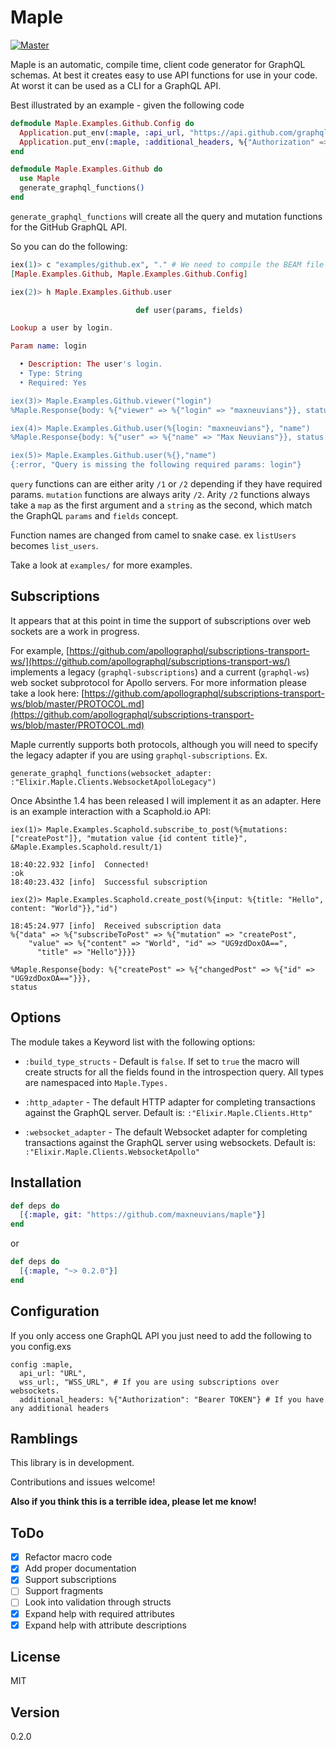 # Maple

[![Master](https://travis-ci.org/maxneuvians/maple.svg?branch=master)](https://travis-ci.org/maxneuvians/maple)


Maple is an automatic, compile time, client code generator for GraphQL schemas. At best it creates easy to use
API functions for use in your code. At worst it can be used as a CLI for a GraphQL API.

Best illustrated by an example - given the following code

```elixir
defmodule Maple.Examples.Github.Config do
  Application.put_env(:maple, :api_url, "https://api.github.com/graphql")
  Application.put_env(:maple, :additional_headers, %{"Authorization" => "Bearer TOKEN"})
end

defmodule Maple.Examples.Github do
  use Maple
  generate_graphql_functions()
end
```

`generate_graphql_functions` will create all the query and mutation functions for the GitHub GraphQL API.

So you can do the following:

```elixir
iex(1)> c "examples/github.ex", "." # We need to compile the BEAM file to access the documentation
[Maple.Examples.Github, Maple.Examples.Github.Config]

iex(2)> h Maple.Examples.Github.user

                            def user(params, fields)

Lookup a user by login.

Param name: login

  • Description: The user's login.
  • Type: String
  • Required: Yes

iex(3)> Maple.Examples.Github.viewer("login")
%Maple.Response{body: %{"viewer" => %{"login" => "maxneuvians"}}, status: 200}

iex(4)> Maple.Examples.Github.user(%{login: "maxneuvians"}, "name")
%Maple.Response{body: %{"user" => %{"name" => "Max Neuvians"}}, status: 200}

iex(5)> Maple.Examples.Github.user(%{},"name")
{:error, "Query is missing the following required params: login"}
```

`query` functions can are either arity `/1` or `/2` depending if they have required params. `mutation` functions
are always arity `/2`. Arity `/2` functions always take a `map` as the first argument and a `string` as the second,
which match the GraphQL `params` and `fields` concept.

Function names are changed from camel to snake case. ex `listUsers` becomes `list_users`.

Take a look at `examples/` for more examples.

## Subscriptions

It appears that at this point in time the support of subscriptions over web sockets are a work in progress.

For example, [https://github.com/apollographql/subscriptions-transport-ws/](https://github.com/apollographql/subscriptions-transport-ws/)
implements a legacy (`graphql-subscriptions`) and a current (`graphql-ws`) web socket subprotocol for Apollo servers. For more information please take a look here: [https://github.com/apollographql/subscriptions-transport-ws/blob/master/PROTOCOL.md](https://github.com/apollographql/subscriptions-transport-ws/blob/master/PROTOCOL.md)

Maple currently supports both protocols, although you will need to specify the legacy adapter if you are using `graphql-subscriptions`. Ex.
```
generate_graphql_functions(websocket_adapter: :"Elixir.Maple.Clients.WebsocketApolloLegacy")
```

Once Absinthe 1.4 has been released I will implement it as an adapter. Here is an example interaction with a Scaphold.io API:

```
iex(1)> Maple.Examples.Scaphold.subscribe_to_post(%{mutations: ["createPost"]}, "mutation value {id content title}", &Maple.Examples.Scaphold.result/1)

18:40:22.932 [info]  Connected!
:ok
18:40:23.432 [info]  Successful subscription

iex(2)> Maple.Examples.Scaphold.create_post(%{input: %{title: "Hello", content: "World"}},"id")

18:45:24.977 [info]  Received subscription data
%{"data" => %{"subscribeToPost" => %{"mutation" => "createPost",
    "value" => %{"content" => "World", "id" => "UG9zdDoxOA==",
      "title" => "Hello"}}}}

%Maple.Response{body: %{"createPost" => %{"changedPost" => %{"id" => "UG9zdDoxOA=="}}},
status
```

## Options

The module takes a Keyword list with the following options:

- `:build_type_structs` - Default is `false`. If set to `true` the macro will create
structs for all the fields found in the introspection query. All types are namespaced into
`Maple.Types.`

- `:http_adapter` - The default HTTP adapter for completing transactions against the GraphQL
server. Default is: `:"Elixir.Maple.Clients.Http"`

- `:websocket_adapter` - The default Websocket adapter for completing transactions against the GraphQL
server using websockets. Default is: `:"Elixir.Maple.Clients.WebsocketApollo"`

## Installation

```elixir
def deps do
  [{:maple, git: "https://github.com/maxneuvians/maple"}]
end
```

or

```elixir
def deps do
  [{:maple, "~> 0.2.0"}]
end
```

## Configuration

If you only access one GraphQL API you just need to add the following to you config.exs

```
config :maple,
  api_url: "URL",
  wss_url:, "WSS_URL", # If you are using subscriptions over websockets.
  additional_headers: %{"Authorization": "Bearer TOKEN"} # If you have any additional headers
```

## Ramblings

This library is in development.

Contributions and issues welcome!

__Also if you think this is a terrible idea, please let me know!__

## ToDo

- [X] Refactor macro code
- [X] Add proper documentation
- [X] Support subscriptions
- [ ] Support fragments
- [ ] Look into validation through structs
- [X] Expand help with required attributes
- [X] Expand help with attribute descriptions

## License
MIT

## Version
0.2.0
